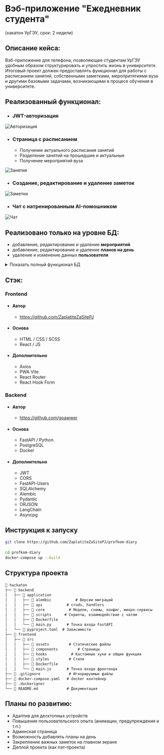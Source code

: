 # Вэб-приложение "Ежедневник студента"
(хакатон УрГЭУ, срок: 2 недели)

## Описание кейса:
Вэб-приложение для телефона, позволяющее студентам УрГЭУ удобным образом структурировать и упростить жизнь в унивирситете. Итоговый проект должен предоставлять функционал для работы с расписанием занятий, собственными заметками, меропритятиями вуза и другими базовыми задачами, возникающими в процесе обучения в университете.

## Реализованный функционал:
- ### JWT-авторизация
![Авторизация](./readme_assets/auth.gif)
- ### Страница с расписанием
  - Получение актуального расписания занятий
  - Разделение занятий на прошедшие и актуальные
  - Получение мероприятий вуза

![Занятия](./readme_assets/main.gif) 
- ### Создание, редактирование и удаление заметок
![Заметки](./readme_assets/notes.gif) 
- ### Чат с натренированным AI-помошником
![Чат](./readme_assets/chat.gif) 

## Реализовано только на уровне БД:
  - добавление, редактирование и удаление **мероприятий**
  - добавление, редактирование и удаление **планов на день**
  - удаление и изменение данных **пользователя**

<details>
  <summary>Показать полный функционал БД</summary>
  <img src="./readme_assets/db-screen.png" alt="БД" width="500"/>
</details>



## Стэк:

### Frontend
- #### Автор
  - https://github.com/ZaplatiteZaSitePJ
- #### Основа
  - HTML / CSS / SCSS
  - React / JS
- #### Дополнительно
  - Axios
  - PWA Vite
  - React Router
  - React Hook Form 
  

### Backend
- #### Автор
  - https://github.com/goawwer
- #### Основа
  - FastAPI / Python
  - PostgreSQL
  - Docker
- #### Дополнительно
  - JWT
  - CORS
  - FastAPI-Users
  - SQLAlchemy
  - Alembic
  - Pydantic
  - ORJSON
  - LangChain
  - Asyncpg

## Инструкция к запуску
```bash
git clone https://github.com/ZaplatiteZaSitePJ/profkom-diary

cd profkom-diary
docker-compose up --build

```

## Структура проекта
```
📂 hackaton
├── 📂 backend
│   ├── 📂 application
│   │   ├── 📂 alembic           # Версии миграций
│   │   ├── 📂 api           # cruds, handlers
│   │   ├── 📂 core           # Модели, схемы, конфиг, микро-сервисы
│   │   ├── 📂 scripts      # Скрипты, взаимодействие с чатом
│   │   ├── 📜 Dockerfile
│   │   └── 📜 main.py       # Точка входа FastAPI           
│   └── 📜 pyproject.toml  # Зависимости
├── 📂 frontend
│   ├── 📂 src
│   │   ├── 📂 assets         # Статические файлы 
│   │   ├── 📂 components         # Страницы
│   │   ├── 📂 hooks           # Кастомные хуки и общие функции
│   │   ├── 📂 styles         # Стили
│   │   ├── 📜 Dockerfile
│   │   └── 📜 main.js       # Точка входа фронтенда
├── 📜 .gitignore             # Игнорируемые файлы
├── 📜 docker-compose.yaml   # docker контейнер
├── 📜 .dockerignor 
└── 📜 README.md             # Документация

```

## Планы по развитию:
  - Адаптив для десктопных устройств 
  - Повышение пользовательского опыта (анимации, предупреждения и т.п.)
  - Админская страница
  - Возможность добавлять планы на день
  - Закрепление важных заметок на главном экране
  - Деплой проекта (как пэт-проекта)











